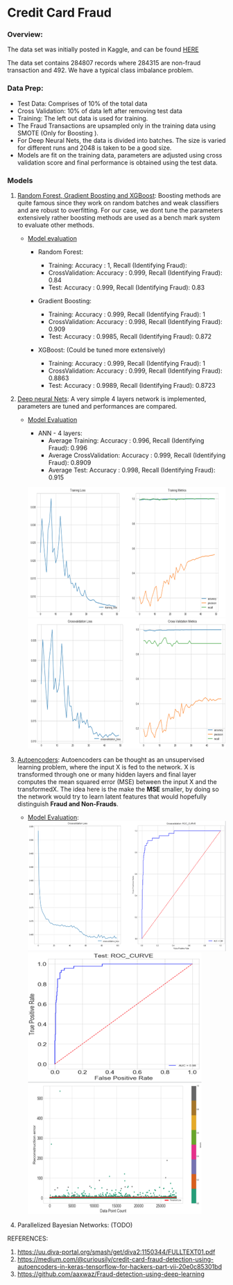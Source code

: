# Credit Card Fraud

### Overview:

The data set was initially posted in Kaggle, and can be found [HERE](https://github.com/curiousily/Credit-Card-Fraud-Detection-using-Autoencoders-in-Keras/tree/master/data)

The data set contains 284807 records where 284315 are non-fraud transaction and 492. We have a typical class imbalance problem.


### Data Prep:

* Test Data: Comprises of 10% of the total data
* Cross Validation: 10% of data left after removing test data
* Training: The left out data is used for training.
* The Fraud Transactions are upsampled only in the training data using SMOTE (Only for Boosting ).
* For Deep Neural Nets, the data is divided into batches. The size is varied for different runs and 2048 is taken to be a good size. 
* Models are fit on the training data, parameters are adjusted using cross validation score and final performance is obtained using the test data. 

### Models

1. [Random Forest, Gradient Boosting and XGBoost](https://github.com/Sardhendu/Data-Science-Projects/blob/master/CreditCardFraudDetection/models/boosting.py): Boosting methods are quite famous since they work on random batches and weak classifiers and are robust to overfitting. For our case, we dont tune the parameters extensively rather boosting methods are used as a bench mark system to evaluate other methods.

    * [Model evaluation](https://github.com/Sardhendu/Data-Science-Projects/blob/master/CreditCardFraudDetection/model_eval_boost.ipynb)
        * Random Forest: 
            * Training: Accuracy : 1, Recall (Identifying Fraud):
            * CrossValidation: Accuracy : 0.999, Recall (Identifying Fraud): 0.84
            * Test: Accuracy : 0.999, Recall (Identifying Fraud): 0.83
        
        * Gradient Boosting:
            * Training: Accuracy : 0.999, Recall (Identifying Fraud): 1
            * CrossValidation: Accuracy : 0.998, Recall (Identifying Fraud): 0.909
            * Test: Accuracy : 0.9985, Recall (Identifying Fraud): 0.872
            
        * XGBoost: (Could be tuned more extensively)
            * Training: Accuracy : 0.999, Recall (Identifying Fraud): 1
            * CrossValidation: Accuracy : 0.999, Recall (Identifying Fraud): 0.8863
            * Test: Accuracy : 0.9989, Recall (Identifying Fraud): 0.8723
        
        
2. [Deep neural Nets](https://github.com/Sardhendu/Data-Science-Projects/blob/master/CreditCardFraudDetection/models/nnet.py): A very simple 4 layers network is implemented, parameters are tuned and performances are compared.
        
    * [Model Evaluation](https://github.com/Sardhendu/Data-Science-Projects/blob/master/CreditCardFraudDetection/model_eval_deepL.ipynb)
        
        * ANN - 4 layers:
            * Average Training: Accuracy : 0.996, Recall (Identifying Fraud): 0.996
            * Average CrossValidation: Accuracy : 0.999, Recall (Identifying Fraud): 0.8909
            * Average Test: Accuracy : 0.998, Recall (Identifying Fraud): 0.915
            
        <img src="https://github.com/Sardhendu/Data-Science-Projects/blob/master/CreditCardFraudDetection/images/dl_training.png" width="800" height="300"><img src="https://github.com/Sardhendu/Data-Science-Projects/blob/master/CreditCardFraudDetection/images/dl_cross_valid.png" width="800" height="300">
     
3. [Autoencoders](https://github.com/Sardhendu/Data-Science-Projects/blob/master/CreditCardFraudDetection/models/autoencoders.py): Autoencoders can be thought as an unsupervised learning problem, where the input X is fed to the network. X is transformed through one or many hidden layers and final layer computes the mean squared error (MSE) between the input X and the transformedX. The idea here is the make the **MSE** smaller, by doing so the network would try to learn latent features that would hopefully distinguish **Fraud and Non-Frauds**.

    * [Model Evaluation](https://github.com/Sardhendu/Data-Science-Projects/blob/master/CreditCardFraudDetection/model_eval_autoEncoders.ipynb): 
        <img src="https://github.com/Sardhendu/Data-Science-Projects/blob/master/CreditCardFraudDetection/images/AEnc_train_valid_roc.png" width="800" height="300"><img src="https://github.com/Sardhendu/Data-Science-Projects/blob/master/CreditCardFraudDetection/images/AEnc_test_roc.png" width="400" height="300"><img src="https://github.com/Sardhendu/Data-Science-Projects/blob/master/CreditCardFraudDetection/images/AEnc_reconstruction_err_test.png" width="400" height="300">

4. Parallelized Bayesian Networks: (TODO)

REFERENCES:

1. https://uu.diva-portal.org/smash/get/diva2:1150344/FULLTEXT01.pdf
2. https://medium.com/@curiousily/credit-card-fraud-detection-using-autoencoders-in-keras-tensorflow-for-hackers-part-vii-20e0c85301bd 
3. https://github.com/aaxwaz/Fraud-detection-using-deep-learning